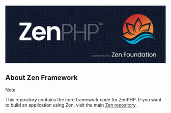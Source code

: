 ![Zen Foundation](https://raw.githubusercontent.com/zenphporg/.github/main/img/zenphp.png)

## About Zen Framework

> [!NOTE]
> This repository contains the core framework code for ZenPHP. If you want to build an application using Zen, visit the main [Zen repository](https://github.com/zenphporg/zen).
